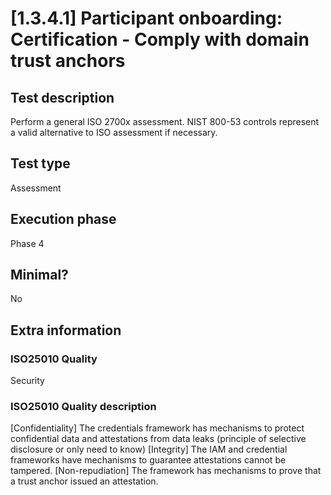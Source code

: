 
# [1.3.4.1] Participant onboarding: Certification - Comply with domain trust anchors
 
## Test description
Perform a general ISO 2700x assessment. NIST 800-53 controls represent a valid alternative to ISO assessment if necessary.
 
## Test type
Assessment
 
## Execution phase
Phase 4
 
## Minimal?
No
 
## Extra information
### ISO25010 Quality
Security
### ISO25010 Quality description
[Confidentiality] The credentials framework has mechanisms to protect confidential data and attestations from data leaks (principle of selective disclosure or only need to know) 
[Integrity] The IAM and credential frameworks have mechanisms to guarantee attestations cannot be tampered.
[Non-repudiation] The framework has mechanisms to prove that a trust anchor issued an attestation.
    